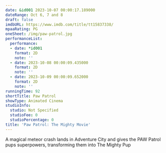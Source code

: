 ```yaml
---
date: &id001 2023-10-07 00:00:17.189000
dateRange: Oct 6, 7 and 8
draft: false
imdbURL: https://www.imdb.com/title/tt15837338/
mpaaRating: PG
oneSheet: /img/paw-patrol.jpg
performanceList:
  performance:
  - date: *id001
    format: 2D
    note: ''
  - date: 2023-10-08 00:00:09.435000
    format: 2D
    note: ''
  - date: 2023-10-09 00:00:09.652000
    format: 2D
    note: ''
runningTime: 92
shortTitle: Paw Patrol
showType: Animated Cinema
studioInfo:
  studio: Not Specified
  studioFee: 0
  studioPercentage: 0
title: 'Paw Patrol: The Mighty Movie'
---
```


A magical meteor crash lands in Adventure City and gives the PAW Patrol pups superpowers, transforming them into The Mighty Pup